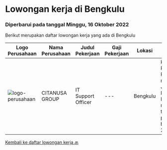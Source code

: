 
  # Lowongan kerja di Bengkulu

  ### Diperbarui pada tanggal Minggu, 16 Oktober 2022

  Berikut merupakan daftar lowongan kerja yang ada di Bengkulu

  |Logo Perusahaan | Nama Perusahaan | Judul Pekerjaan | Gaji Pekerjaan | Lokasi | Deskripsi | Tanggal diunggah | Pranala |
  | -------------- | --------------- | --------------- | --------- | --------- | -------------- | ------- | ----------- |
  |![logo-perusahaan](https://image-service-cdn.seek.com.au/950062a1033401c61f75a166fce36f9781cc9e86/ee4dce1061f3f616224767ad58cb2fc751b8d2dc)|CITANUSA GROUP|IT Support Officer|---|Bengkulu|Kualifikasi Pekerjaan Pendidikan minimal S1 Jurusan Teknik Informatika/Sistem Informasi Usia maksimal 38 tahun Memiliki pengalaman bekerja minimal 2...|Sabtu, 15 Oktober 2022|https://www.jobstreet.co.id/id/job/it-support-officer-4058249?token=0~f156fd0b-770d-4535-80f1-dbf029b0c3e9&sectionRank=1&jobId=jobstreet-id-job-4058249|


  [Kembali ke daftar lowongan kerja 🔙](../README.md#daftar-lowongan-kerja)
  